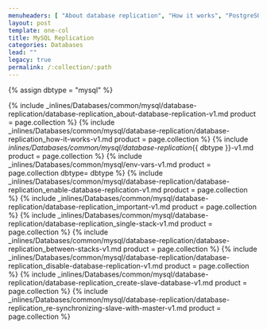 ```yaml
---
menuheaders: [ "About database replication", "How it works", "PostgreSQL", "Environment Variables", "Enable database replication", "Important", "Single stack", "Between stacks", "Disable database replication", "Create slave database", "Re-synchronizing slave with master" ]
layout: post
template: one-col
title: MySQL Replication
categories: Databases
lead: ""
legacy: true
permalink: /:collection/:path
---
```


{% assign dbtype = "mysql" %}

<a href="#about-database-replication"></a>{% include _inlines/Databases/common/mysql/database-replication/database-replication_about-database-replication-v1.md  product = page.collection %}
<a href="#how-it-works"></a>{% include _inlines/Databases/common/mysql/database-replication/database-replication_how-it-works-v1.md  product = page.collection %}
<a href="#{{ dbtype }}"></a>{% include _inlines/Databases/common/mysql/database-replication_{{ dbtype }}-v1.md  product = page.collection %}
<a href="#environment-variables"></a>{% include _inlines/Databases/common/mysql/env-vars-v1.md  product = page.collection dbtype= dbtype %} 
<a href="#enable-database-replication"></a>{% include _inlines/Databases/common/mysql/database-replication/database-replication_enable-database-replication-v1.md  product = page.collection %}
<a href="#important"></a>{% include _inlines/Databases/common/mysql/database-replication/database-replication_important-v1.md  product = page.collection %}
<a href="#single-stack"></a>{% include _inlines/Databases/common/mysql/database-replication/database-replication_single-stack-v1.md  product = page.collection %}
<a href="#between-stacks"></a>{% include _inlines/Databases/common/mysql/database-replication/database-replication_between-stacks-v1.md  product = page.collection %}
<a href="#disable-database-replication"></a>{% include _inlines/Databases/common/mysql/database-replication/database-replication_disable-database-replication-v1.md  product = page.collection %}
<a href="#create-slave-database"></a>{% include _inlines/Databases/common/mysql/database-replication/database-replication_create-slave-database-v1.md  product = page.collection %}
<a href="#re-synchronizing-slave-with-master"></a>{% include _inlines/Databases/common/mysql/database-replication/database-replication_re-synchronizing-slave-with-master-v1.md  product = page.collection %}
